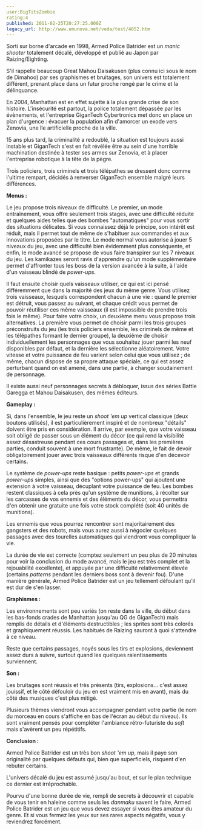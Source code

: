 ```yaml
---
user:BigTitsZombie
rating:4
published: 2011-02-25T20:27:25.000Z
legacy_url: http://www.emunova.net/veda/test/4052.htm
---
```

Sorti sur borne d'arcade en 1998, Armed Police Batrider est un _manic shooter_ totalement décalé, développé et publié au Japon par Raizing/Eighting.  

S'il rappelle beaucoup Great Mahou Daisakusen (plus connu ici sous le nom de Dimahoo) par ses graphismes et bruitages, son univers est totalement différent, prenant place dans un futur proche rongé par le crime et la délinquance.  

En 2004, Manhattan est en effet sujette à la plus grande crise de son histoire. L'insécurité est partout, la police totalement dépassée par les évènements, et l'entreprise GiganTech Cybertronics met donc en place un plan d'urgence : évacuer la population afin d'amorcer un exode vers Zenovia, une île artificielle proche de la ville.  

15 ans plus tard, la criminalité a redoublé, la situation est toujours aussi instable et GiganTech s'est en fait révélée être au sein d'une horrible machination destinée à tester ses armes sur Zenovia, et à placer l'entreprise robotique à la tête de la pègre.  

Trois policiers, trois criminels et trois télépathes se dressent donc comme l'ultime rempart, décidés à renverser GiganTech ensemble malgré leurs différences.  

  

**Menus :**  

Le jeu propose trois niveaux de difficulté. Le premier, un mode entraînement, vous offre seulement trois stages, avec une difficulté réduite et quelques aides telles que des bombes "automatiques" pour vous sortir des situations délicates. Si vous connaissez déjà le principe, son intérêt est réduit, mais il permet tout de même de s'habituer aux commandes et aux innovations proposées par le titre. Le mode normal vous autorise à jouer 5 niveaux du jeu, avec une difficulté bien évidemment plus conséquente, et enfin, le mode avancé se propose de vous faire transpirer sur les 7 niveaux du jeu. Les kamikazes seront ravis d'apprendre qu'un mode supplémentaire permet d'affronter tous les boss de la version avancée à la suite, à l'aide d'un vaisseau blindé de _power-ups_.  

Il faut ensuite choisir quels vaisseaux utiliser, ce qui est ici pensé différemment que dans la majorité des jeux du même genre. Vous utilisez trois vaisseaux, lesquels correspondent chacun à une vie : quand le premier est détruit, vous passez au suivant, et chaque crédit vous permet de pouvoir réutiliser ces même vaisseaux (il est impossible de prendre trois fois le même). Pour faire votre choix, un deuxième menu vous propose trois alternatives. La première vous permet de choisir parmi les trois groupes préconstruits du jeu (les trois policiers ensemble, les criminels de même et les télépathes formant le dernier groupe), la deuxième de choisir individuellement les personnages que vous souhaitez jouer parmi les neuf disponibles par défaut, et la dernière les sélectionne aléatoirement. Votre vitesse et votre puissance de feu varient selon celui que vous utilisez ; de même, chacun dispose de sa propre attaque spéciale, ce qui est assez perturbant quand on est amené, dans une partie, à changer soudainement de personnage.  

Il existe aussi neuf personnages secrets à débloquer, issus des séries Battle Garegga et Mahou Daisakusen, des mêmes éditeurs.  

  

**Gameplay :**  

Si, dans l'ensemble, le jeu reste un _shoot 'em up_ vertical classique (deux boutons utilisés), il est particulièrement inspiré et de nombreux "détails" doivent être pris en considération. Il arrive, par exemple, que votre vaisseau soit obligé de passer sous un élément du décor (ce qui rend la visibilité assez désastreuse pendant ces cours passages et, dans les premières parties, conduit souvent à une mort frustrante). De même, le fait de devoir obligatoirement jouer avec trois vaisseaux différents risque d'en décevoir certains.  

Le système de _power-ups_ reste basique : petits _power-ups_ et grands _power-ups_ simples, ainsi que des "options power-ups" qui ajoutent une extension à votre vaisseau, décuplant votre puissance de feu. Les bombes restent classiques à cela près qu'un système de munitions, à récolter sur les carcasses de vos ennemis et des éléments du décor, vous permettra d'en obtenir une gratuite une fois votre stock complété (soit 40 unités de munitions).  

Les ennemis que vous pourrez rencontrer sont majoritairement des gangsters et des robots, mais vous aurez aussi à négocier quelques passages avec des tourelles automatiques qui viendront vous compliquer la vie.  

La durée de vie est correcte (comptez seulement un peu plus de 20 minutes pour voir la conclusion du mode avancé, mais le jeu est très complet et la rejouabilité excellente), et appuyée par une difficulté relativement élevée (certains _patterns_ pendant les derniers boss sont à devenir fou). D'une manière générale, Armed Police Batrider est un jeu tellement défoulant qu'il est dur de s'en lasser.  

  

**Graphismes :**  

Les environnements sont peu variés (on reste dans la ville, du début dans les bas-fonds crades de Manhattan jusqu'au QG de GiganTech) mais remplis de détails et d'éléments destructibles ; les sprites sont très colorés et graphiquement réussis. Les habitués de Raizing sauront à quoi s'attendre à ce niveau.  

Reste que certains passages, noyés sous les tirs et explosions, deviennent assez durs à suivre, surtout quand les quelques ralentissements surviennent.  

  

**Son :**  

Les bruitages sont réussis et très présents (tirs, explosions... c'est assez jouissif, et le côté défouloir du jeu en est vraiment mis en avant), mais du côté des musiques c'est plus mitigé.  

Plusieurs thèmes viendront vous accompagner pendant votre partie (le nom du morceau en cours s'affiche en bas de l'écran au début du niveau). Ils sont vraiment pensés pour compléter l'ambiance rétro-futuriste du _soft_ mais s'avèrent un peu répétitifs.  

  

**Conclusion :**  

Armed Police Batrider est un très bon _shoot 'em up_, mais il paye son originalité par quelques défauts qui, bien que superficiels, risquent d'en rebuter certains.  

L'univers décalé du jeu est assumé jusqu'au bout, et sur le plan technique ce dernier est irréprochable.  

Pourvu d'une bonne durée de vie, rempli de secrets à découvrir et capable de vous tenir en haleine comme seuls les _danmaku_ savent le faire, Armed Police Batrider est un jeu que vous devez essayer si vous êtes amateur du genre. Et si vous fermez les yeux sur ses rares aspects négatifs, vous y reviendrez forcément.